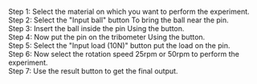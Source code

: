 Step 1: Select the material on which you want to perform the experiment.<br>
Step 2: Select the "Input ball" button To bring the ball near the pin.<br>
Step 3: Insert the ball inside the pin Using the button.<br>
Step 4: Now put the pin on the tribometer Using the button.<br>
Step 5: Select the "Input load (10N)" button put the load on the pin.<br>
Step 6: Now select the rotation speed 25rpm or 50rpm to perform the experiment.<br>
Step 7: Use the result button to get the final output. 
